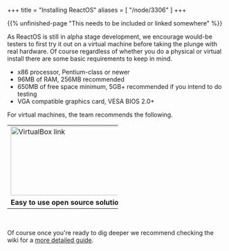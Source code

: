 +++
title = "Installing ReactOS"
aliases = [ "/node/3306" ]
+++


{{% unfinished-page "This needs to be included or linked somewhere" %}}


<p>As ReactOS is still in alpha stage development, we encourage would-be testers to first try it out on a virtual machine before taking the plunge with real hardware. Of course regardless of whether you do a physical or virtual install there are some basic requirements to keep in mind.</p>
<ul>
	<li>x86 processor, Pentium-class or newer</li>
	<li>96MB of RAM, 256MB recommended</li>
	<li>650MB of free space minimum, 5GB+ recommended if you intend to do testing</li>
	<li>VGA compatible graphics card, VESA BIOS 2.0+</li>
</ul>
<p>For virtual machines, the team recommends the following.</p>
<table style="width: 256px;" border="0" cellpadding="1" cellspacing="1">
	<tbody>
		<tr>
			<td><a href="https://www.virtualbox.org/"><img alt="VirtualBox link" class="imgp_img" src="/sites/default/files/imagepicker/4801/Virtualbox-logo.png" width="300" height="160"></a></td>
			<td><a href="https://www.vmware.com/products/player"><img alt="VMware link" class="imgp_img" src="/sites/default/files/imagepicker/4801/VMware_logo_blk_RGB_72dpi.jpg" width="350" height="160"></a></td>
			<td><a href="http://wiki.qemu.org/Main_Page"><img alt="QEMU link" class="imgp_img" src="/sites/default/files/imagepicker/4801/Qemu-logo.png" width="400" height="160"></a></td>
		</tr>
		<tr>
			<td><b>Easy to use open source solution</b></td>
			<td><b>Tried and true industry standard</b></td>
			<td><b>Lightweight and ready out of the box</b></td>
		</tr>
	</tbody>
</table>
<p>&nbsp;</p>
<p>Of course once you're ready to dig deeper we recommend checking the wiki for a <a href="https://reactos.org/wiki/Installing_ReactOS">more detailed guide</a>.</p>

